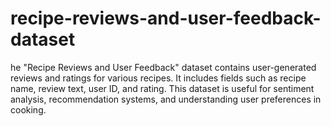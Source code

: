 # recipe-reviews-and-user-feedback-dataset
he "Recipe Reviews and User Feedback" dataset contains user-generated reviews and ratings for various recipes. It includes fields such as recipe name, review text, user ID, and rating. This dataset is useful for sentiment analysis, recommendation systems, and understanding user preferences in cooking.
